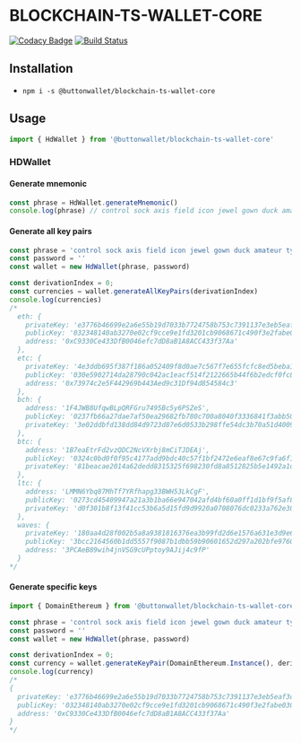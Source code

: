 # BLOCKCHAIN-TS-WALLET-CORE
[![Codacy Badge](https://api.codacy.com/project/badge/Grade/6fcfc61217ed4494a87ac1835c2edac2)](https://app.codacy.com/gh/button-tech/blockchain-ts-wallet-core?utm_source=github.com&utm_medium=referral&utm_content=button-tech/blockchain-ts-wallet-core&utm_campaign=Badge_Grade_Dashboard)
[![Build Status](https://travis-ci.org/button-tech/blockchain-ts-wallet-core.svg?branch=master)](https://travis-ci.org/button-tech/blockchain-ts-wallet-core)

## Installation
* `npm i -s @buttonwallet/blockchain-ts-wallet-core`  

## Usage
```typescript
import { HdWallet } from '@buttonwallet/blockchain-ts-wallet-core'  
```

### HDWallet

#### Generate mnemonic
```typescript
const phrase = HdWallet.generateMnemonic()
console.log(phrase) // control sock axis field icon jewel gown duck amateur type step save
``` 

#### Generate all key pairs
```typescript
const phrase = 'control sock axis field icon jewel gown duck amateur type step save'
const password = ''
const wallet = new HdWallet(phrase, password)

const derivationIndex = 0;
const currencies = wallet.generateAllKeyPairs(derivationIndex)
console.log(currencies)
/*
  eth: {
    privateKey: 'e3776b46699e2a6e55b19d7033b7724758b753c7391137e3eb5eaf3daed1db54',
    publicKey: '032348140ab3270e02cf9cce9e1fd3201cb9068671c490f3e2fabe0308a8afd284',
    address: '0xC9330Ce433DfB0046efc7dD8aB1A8ACC433f37Aa'
  },
  etc: {
    privateKey: '4e3ddb695f387f186a052409f8d0ae7c567f7e655fcfc8ed5beba155ef540f6e',
    publicKey: '030e5902714da28790c042ac1eacf514f2122665b44f6b2edcf0fc8114563821b4',
    address: '0x73974c2e5F442969b443Aed9c31Df94d854584c3'
  },
  bch: {
    address: '1F4JWB8UfqwBLpQRFGru7495Bc5y6PSZeS',
    publicKey: '0237fb66a27dae7af50ea29682fb780c700a8040f3336841f3abb5049afe49e26a',
    privateKey: '3e02ddbfd138dd84d9723d87e6d0533b298ffe54dc3b70a51d4009fb328f6b5a'
  },
  btc: {
    address: '1B7eaEtrFd2vzQDC2NcVXrbj8mCiTJDEAj',
    publicKey: '0324c0bd0f0f95c4177add9bdc40c57f1bf2472e6eaf8e67c9fa6f16f55516aed6',
    privateKey: '81beacae2014a62dedd8315325f698230fd8a8512825b5e1492a1dd4dcf05615'
  },
  ltc: {
    address: 'LMMN6Ybq87MhTf7YRfhapg33BWH53LkCgF',
    publicKey: '0273cd45409947a21a3b1ba66e947042afd4bf60a0ff1d1bf9f5af8e5ccae70a41',
    privateKey: 'd0f301b8f13f41cc53b6a5d15fd9d9920a0708076dc0233a762e306de0b0ee52'
  },
  waves: {
    privateKey: '180aa4d28f002b5a8a9381816376ea3b99fd2d6e1576a631e3d9e6ae2dac086b',
    publicKey: '3bcc2164560b1dd5557f9087b1dbb59b90601652d297a202bfe97601410dc219',
    address: '3PCAeB89wih4jnVSG9cUPptoy9AJij4c9fP'
  }
*/
```

#### Generate specific keys
```typescript
import { DomainEthereum } from '@buttonwallet/blockchain-ts-wallet-core'

const phrase = 'control sock axis field icon jewel gown duck amateur type step save'
const password = ''
const wallet = new HdWallet(phrase, password)

const derivationIndex = 0;
const currency = wallet.generateKeyPair(DomainEthereum.Instance(), derivationIndex);
console.log(currency)
/*
{
  privateKey: 'e3776b46699e2a6e55b19d7033b7724758b753c7391137e3eb5eaf3daed1db54',
  publicKey: '032348140ab3270e02cf9cce9e1fd3201cb9068671c490f3e2fabe0308a8afd284',
  address: '0xC9330Ce433DfB0046efc7dD8aB1A8ACC433f37Aa'
}
*/
```


